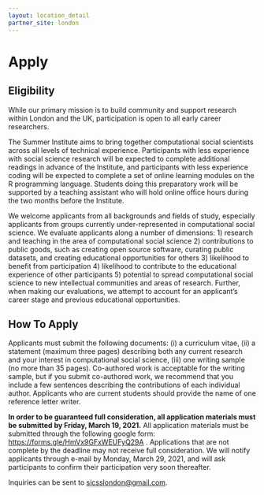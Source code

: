 ```yaml
---
layout: location_detail
partner_site: london
---
```


# Apply

## Eligibility

While our primary mission is to build community and support research within London and the UK, participation is open to all early career researchers.

The Summer Institute aims to bring together computational social scientists across all levels of technical experience. Participants with less experience with social science research will be expected to complete additional readings in advance of the Institute, and participants with less experience coding will be expected to complete a set of online learning modules on the R programming language. Students doing this preparatory work will be supported by a teaching assistant who will hold online office hours during the two months before the Institute.

We welcome applicants from all backgrounds and fields of study, especially applicants from groups currently under-represented in computational social science. We evaluate applicants along a number of dimensions: 1) research and teaching in the area of computational social science 2) contributions to public goods, such as creating open source software, curating public datasets, and creating educational opportunities for others 3) likelihood to benefit from participation 4) likelihood to contribute to the educational experience of other participants 5) potential to spread computational social science to new intellectual communities and areas of research. Further, when making our evaluations, we attempt to account for an applicant’s career stage and previous educational opportunities.

## How To Apply

Applicants must submit the following documents: (i) a curriculum vitae, (ii) a statement (maximum three pages) describing both any current research and your interest in computational social science, (iii) one writing sample (no more than 35 pages). Co-authored work is acceptable for the writing sample, but if you submit co-authored work, we recommend that you include a few sentences describing the contributions of each individual author. Applicants who are current students should provide the name of one reference letter writer. 

**In order to be guaranteed full consideration, all application materials must be submitted by Friday, March 19, 2021.** All application materials must be submitted through the following google form: https://forms.gle/HmVx9GFxWEUFyQ29A .  Applications that are not complete by the deadline may not receive full consideration. We will notify applicants through e-mail by Monday, March 29, 2021, and will ask participants to confirm their participation very soon thereafter.

Inquiries can be sent to [sicsslondon@gmail.com](mailto:sicsslondon@gmail.com).

